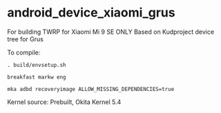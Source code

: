 # android_device_xiaomi_grus

For building TWRP for Xiaomi Mi 9 SE ONLY
Based on Kudproject device tree for Grus

To compile:

```
. build/envsetup.sh

breakfast markw eng

mka adbd recoveryimage ALLOW_MISSING_DEPENDENCIES=true

```

Kernel source: Prebuilt, Okita Kernel 5.4
